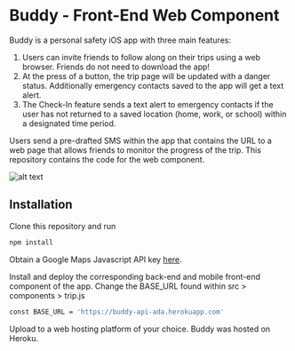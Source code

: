 # Buddy - Front-End Web Component
Buddy is a personal safety iOS app with three main features:
1. Users can invite friends to follow along on their trips using a web browser. Friends do not need to download the app!
2. At the press of a button, the trip page will be updated with a danger status. Additionally emergency contacts saved to the app will get a text alert. 
3. The Check-In feature sends a text alert to emergency contacts if the user has not returned to a saved location (home, work, or school) within a designated time period. 

Users send a pre-drafted SMS within the app that contains the URL to a web page that allows friends to monitor the progress of the trip. This repository contains the code for the web component.

![alt text](https://github.com/TiffanyChio/buddyweb/edit/master/src/assets/Example.png "screenshot")

## Installation
Clone this repository and run

```sh
npm install
```

Obtain a Google Maps Javascript API key [here](https://developers.google.com/maps/documentation/javascript/tutorial).

Install and deploy the corresponding back-end and mobile front-end component of the app. Change the BASE_URL found within src > components > trip.js

```sh
const BASE_URL = 'https://buddy-api-ada.herokuapp.com'
```

Upload to a web hosting platform of your choice. Buddy was hosted on Heroku.


